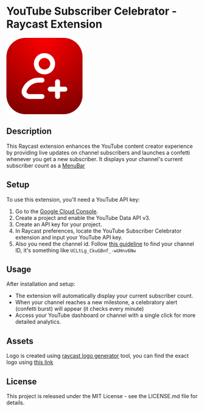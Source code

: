 # YouTube Subscriber Celebrator - Raycast Extension

<img src="https://github.com/imaNNeo/raycast_extensions/blob/main/youtube-subscriber-celebrator/assets/command-icon.png?raw=true" alt="YouTube Subscriber Celebrator" width="200"/>

## Description

This Raycast extension enhances the YouTube content creator experience by providing live updates on channel subscribers and launches a confetti whenever you get a new subscriber. It displays your channel's current subscriber count as a [MenuBar](https://developer.apple.com/design/human-interface-guidelines/the-menu-bar)

## Setup

To use this extension, you'll need a YouTube API key:

1. Go to the [Google Cloud Console](https://console.cloud.google.com/).
2. Create a project and enable the YouTube Data API v3.
3. Create an API key for your project.
4. In Raycast preferences, locate the YouTube Subscriber Celebrator extension and input your YouTube API key.
5. Also you need the channel id. Follow [this guideline](https://support.google.com/youtube/answer/3250431?hl=en) to find your channel ID, it's something like `UCLtLg_CkuGBnf_-wUHnv6Nw`

## Usage

After installation and setup:

- The extension will automatically display your current subscriber count.
- When your channel reaches a new milestone, a celebratory alert (confetti burst) will appear (it checks every minute)
- Access your YouTube dashboard or channel with a single click for more detailed analytics.

## Assets
Logo is created using [raycast logo generator](https://icon.ray.so/) tool, you can find the exact logo using [this link](https://icon.ray.so/?fileName=extension_icon&icon=add-person&backgroundRadius=128&backgroundStrokeSize=0&backgroundStrokeColor=%23FFFFFF&backgroundRadialGlare=true&backgroundNoiseTexture=false&backgroundNoiseTextureOpacity=25&backgroundStrokeOpacity=100&iconColor=%23FFFFFF&iconSize=352&selectedPresetIndex=null&customSvg=undefined&backgroundFillType=Solid&backgroundStartColor=%23860000&backgroundEndColor=%23FF0000&backgroundAngle=45)

## License

This project is released under the MIT License - see the LICENSE.md file for details.